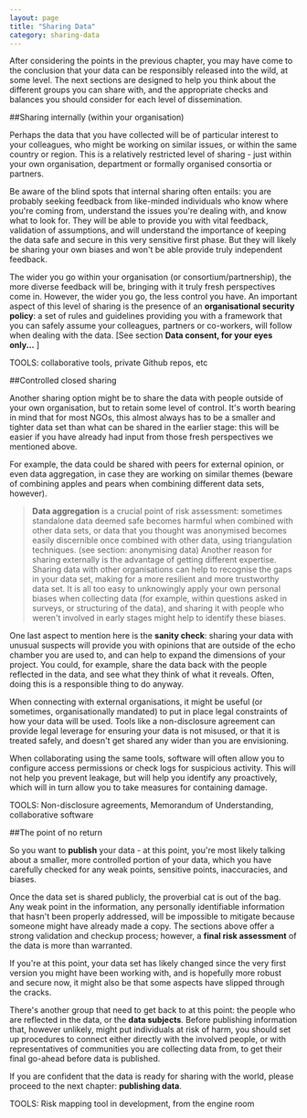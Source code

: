 ```yaml
---
layout: page
title: "Sharing Data"
category: sharing-data
---
```

After considering the points in the previous chapter, you may have come to the conclusion that your data can be responsibly released into the wild, at some level. The next sections are designed to help you think about the different groups you can share with, and the appropriate checks and balances you should consider for each level of dissemination.

##Sharing internally (within your organisation)

Perhaps the data that you have collected will be of particular interest to your colleagues, who might be working on similar issues, or within the same country or region. This is a relatively restricted level of sharing - just within your own organisation, department or formally organised consortia or partners.

Be aware of the blind spots that internal sharing often entails: you are probably seeking feedback from like-minded individuals who know where you're coming from, understand the issues you're dealing with, and know what to look for. They will be able to provide you with vital feedback, validation of assumptions, and will understand the importance of keeping the data safe and secure in this very sensitive first phase. But they will likely be sharing your own biases and won't be able provide truly independent feedback.

The wider you go within your organisation (or consortium/partnership), the more diverse feedback will be, bringing with it truly fresh perspectives come in. However, the wider you go, the less control you have. An important aspect of this level of sharing is the presence of an **organisational security policy**: a set of rules and guidelines providing you with a framework that you can safely assume your colleagues, partners or co-workers, will follow when dealing with the data.  [See section **Data consent, for your eyes only...** ]

 TOOLS: collaborative tools, private Github repos, etc

##Controlled closed sharing

Another sharing option might be to share the data with people outside of your own organisation, but to retain some level of control. It's worth bearing in mind that for most NGOs, this almost always has to be a smaller and tighter data set than what can be shared in the earlier stage: this will be easier if you have already had input from those fresh perspectives we mentioned above.

For example, the data could be shared with peers for external opinion, or even data aggregation, in case they are working on similar themes (beware of combining apples and pears when combining different data sets, however).

> **Data aggregation** is a crucial point of risk assessment: sometimes standalone data deemed safe becomes harmful when combined with other data sets, or data that you thought was anonymised becomes easily discernible once combined with other data, using triangulation techniques. (see section: anonymising data)
Another reason for sharing externally is the advantage of getting different expertise. Sharing data with other organisations can help to recognise the gaps in your data set, making for a more resilient and more trustworthy data set. It is all too easy to unknowingly apply your own personal biases when collecting data (for example, within questions asked in surveys, or structuring of the data), and sharing it with people who weren't involved in early stages might help to identify these biases.

One last aspect to mention here is the **sanity check**: sharing your data with unusual suspects will provide you with opinions that are outside of the echo chamber you are used to, and can help to expand the dimensions of your project. You could, for example, share the data back with the people reflected in the data, and see what they think of what it reveals. Often, doing this is a responsible thing to do anyway.

When connecting with external organisations, it might be useful (or sometimes, organisationally mandated) to put in place legal constraints of how your data will be used. Tools like a non-disclosure agreement can provide legal leverage for ensuring your data is not misused, or that it is treated safely, and doesn't get shared any wider than you are envisioning.

When collaborating using the same tools, software will often allow you to configure access permissions or check logs for suspicious activity. This will not help you prevent leakage, but will help you identify any proactively, which will in turn allow you to take measures for containing damage.

 TOOLS: Non-disclosure agreements, Memorandum of Understanding, collaborative software  

##The point of no return

So you want to **publish** your data - at this point, you're most likely talking about a smaller, more controlled portion of your data, which you have carefully checked for any weak points, sensitive points, inaccuracies, and biases.

Once the data set is shared publicly, the proverbial cat is out of the bag. Any weak point in the information, any personally identifiable information that hasn't been properly addressed, will be impossible to mitigate because someone might have already made a copy. The sections above offer a strong validation and checkup process; however, a **final risk assessment** of the data is more than warranted.

If you're at this point, your data set has likely changed since the very first version you might have been working with, and is hopefully more robust and secure now, it might also be that some aspects have slipped through the cracks.

There's another group that need to get back to at this point: the people who are reflected in the data, or the **data subjects**. Before publishing information that, however unlikely, might put individuals at risk of harm, you should set up procedures to connect either directly with the involved people, or with representatives of communities you are collecting data from, to get their final go-ahead before data is published.

If you are confident that the data is ready for sharing with the world, please proceed to the next chapter: **publishing data**.  

 TOOLS: Risk mapping tool in development, from the engine room
